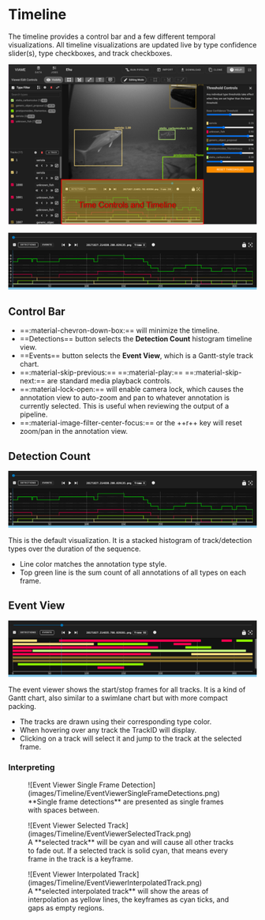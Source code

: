 # Timeline

The timeline provides a control bar and a few different temporal visualizations.  All timeline visualizations are updated live by type confidence slider(s), type checkboxes, and track checkboxes.

![Timeline Highlighed](images/UIView/TimelineHighlight.png)

![Timeline View](images/Timeline/TimelineView.png)

## Control Bar

* ==:material-chevron-down-box:== will minimize the timeline.
* ==Detections== button selects the **Detection Count** histogram timeline view.
* ==Events== button selects the **Event View**, which is a Gantt-style track chart.
* ==:material-skip-previous:==  ==:material-play:== ==:material-skip-next:== are standard media playback controls.
* ==:material-lock-open:== will enable camera lock, which causes the annotation view to auto-zoom and pan to whatever annotation is currently selected.  This is useful when reviewing the output of a pipeline.
* ==:material-image-filter-center-focus:== or the ++r++ key will reset zoom/pan in the annotation view.

## Detection Count

![Timeline View](images/Timeline/TimelineView.png)

This is the default visualization.  It is a stacked histogram of track/detection types over the duration of the sequence.

* Line color matches the annotation type style.
* Top green line is the sum count of all annotations of all types on each frame.

## Event View 

![Event Viewer](images/Timeline/EventViewerDefault.png)

The event viewer shows the start/stop frames for all tracks.  It is a kind of Gantt chart, also similar to a swimlane chart but with more compact packing.

* The tracks are drawn using their corresponding type color.
* When hovering over any track the TrackID will display.
* Clicking on a track will select it and jump to the track at the selected frame.

### Interpreting

<figure markdown>
  ![Event Viewer Single Frame Detection](images/Timeline/EventViewerSingleFrameDetections.png)
  <figcaption markdown>**Single frame detections** are presented as single frames with spaces between.</figcaption>
</figure>

<figure markdown>
  ![Event Viewer Selected Track](images/Timeline/EventViewerSelectedTrack.png)
  <figcaption markdown>A **selected track** will be cyan and will cause all other tracks to fade out.  If a selected track is solid cyan, that means every frame in the track is a keyframe.</figcaption>
</figure>

<figure markdown>
  ![Event Viewer Interpolated Track](images/Timeline/EventViewerInterpolatedTrack.png)
  <figcaption markdown>A **selected interpolated track** will show the areas of interpolation as yellow lines, the keyframes as cyan ticks, and gaps as empty regions.</figcaption>
</figure>
